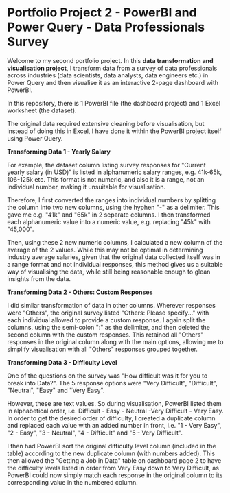 # Portfolio Project 2 - PowerBI and Power Query - Data Professionals Survey

Welcome to my second portfolio project. In this **data transformation and visualisation project**, I transform data from a survey of data professionals across industries (data scientists, data analysts, data engineers etc.) in Power Query and then visualise it as an interactive 2-page dashboard with PowerBI.

In this repository, there is 1 PowerBI file (the dashboard project) and 1 Excel worksheet (the dataset).

The original data required extensive cleaning before visualisation, but instead of doing this in Excel, I have done it within the PowerBI project itself using Power Query.


**Transforming Data 1 - Yearly Salary**

For example, the dataset column listing survey responses for "Current yearly salary (in USD)" is listed in alphanumeric salary ranges, e.g. 41k-65k, 106-125k etc. This format is not numeric, and also it is a range, not an individual number, making it unsuitable for visualisation.

Therefore, I first converted the ranges into individual numbers by splitting the column into two new columns, using the hyphen "-" as a delimiter. This gave me e.g. "41k" and "65k" in 2 separate columns. I then transformed each alphanumeric value into a numeric value, e.g. replacing "45k" with "45,000".

Then, using these 2 new numeric columns, I calculated a new column of the average of the 2 values. While this may not be optimal in determining industry average salaries, given that the original data collected itself was in a range format and not individual responses, this method gives us a suitable way of visualising the data, while still being reasonable enough to glean insights from the data.


**Transforming Data 2 - Others: Custom Responses**

I did similar transformation of data in other columns. Wherever responses were "Others", the original survey listed "Others: Please specify..." with each individual allowed to provide a custom response. I again split the columns, using the semi-colon ":" as the delimiter, and then deleted the second column with the custom responses. This retained all "Others" responses in the original column along with the main options, allowing me to simplify visualisation with all "Others" responses grouped together.


**Transforming Data 3 - Difficulty Level**

One of the questions on the survey was "How difficult was it for you to break into Data?". The 5 response options were "Very Difficult", "Difficult", "Neutral", "Easy" and "Very Easy".

However, these are text values. So during visualisation, PowerBI listed them in alphabetical order, i.e. Difficult - Easy - Neutral -Very Difficult - Very Easy. In order to get the desired order of difficulty, I created a duplicate column and replaced each value with an added number in front, i.e. "1 - Very Easy", "2 - Easy", "3 - Neutral", "4 - Difficult" and "5 - Very Difficult".

I then had PowerBI sort the original difficulty level column (included in the table) according to the new duplicate column (with numbers added). This then allowed the "Getting a Job in Data" table on dashboard page 2 to have the difficulty levels listed in order from Very Easy down to Very Difficult, as PowerBI could now simply match each response in the original column to its corresponding value in the numbered column.

